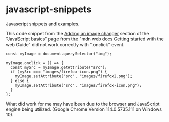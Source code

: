 # javascript-snippets
Javascript snippets and examples.

This code snippet from the [Adding an image changer](https://developer.mozilla.org/en-US/docs/Learn/Getting_started_with_the_web/JavaScript_basics#adding_an_image_changer) section of the "JavaScript basics" page from the "mdn web docs Getting started with the web Guide" did not work correctly with ".onclick" event.

```
const myImage = document.querySelector("img");

myImage.onclick = () => {
  const mySrc = myImage.getAttribute("src");
  if (mySrc === "images/firefox-icon.png") {
    myImage.setAttribute("src", "images/firefox2.png");
  } else {
    myImage.setAttribute("src", "images/firefox-icon.png");
  }
};
```

What did work for me may have been due to the browser and JavaScript engine being utilized. (Google Chrome Version 114.0.5735.111 on Windows 10).

